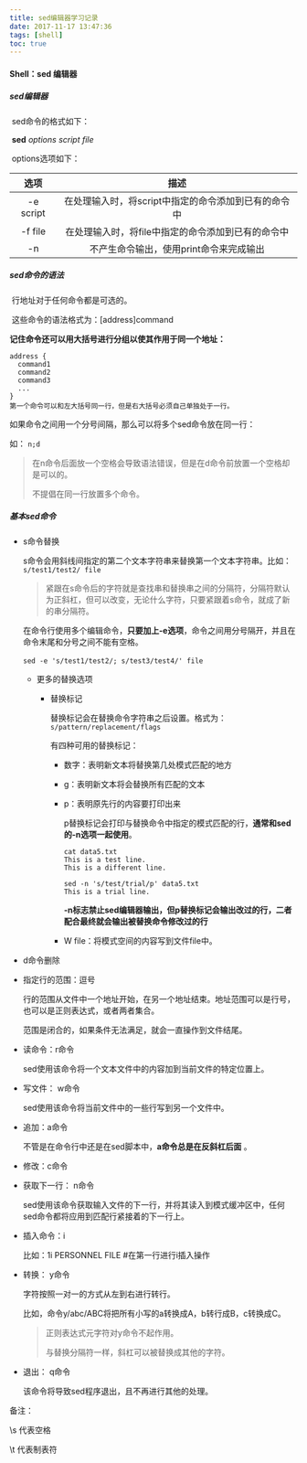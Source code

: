 ```yaml
---
title: sed编辑器学习记录
date: 2017-11-17 13:47:36
tags: [shell]
toc: true
---
```


#### Shell：sed 编辑器

##### sed编辑器

​	sed命令的格式如下：

​		**sed** *options* *script* *file* 

​	options选项如下：

<!-- more -->

|    选项     |              描述               |
| :-------: | :---------------------------: |
| -e script | 在处理输入时，将script中指定的命令添加到已有的命令中 |
|  -f file  |  在处理输入时，将file中指定的命令添加到已有的命令中  |
|    -n     |    不产生命令输出，使用print命令来完成输出     |

##### sed命令的语法

​	行地址对于任何命令都是可选的。

​	这些命令的语法格式为：[address]command

​	**记住命令还可以用大括号进行分组以使其作用于同一个地址：** 

```
address {
  command1
  command2
  command3
  ...
}
第一个命令可以和左大括号同一行，但是右大括号必须自己单独处于一行。
```

如果命令之间用一个分号间隔，那么可以将多个sed命令放在同一行：

如： `n;d`

> 在n命令后面放一个空格会导致语法错误，但是在d命令前放置一个空格却是可以的。
>
> 不提倡在同一行放置多个命令。

##### 基本sed命令

- s命令替换

  s命令会用斜线间指定的第二个文本字符串来替换第一个文本字符串。比如：`s/test1/test2/ file` 

  > 紧跟在s命令后的字符就是查找串和替换串之间的分隔符，分隔符默认为正斜杠，但可以改变，无论什么字符，只要紧跟着s命令，就成了新的串分隔符。

  在命令行使用多个编辑命令，**只要加上-e选项**，命令之间用分号隔开，并且在命令末尾和分号之间不能有空格。 

  ​`sed -e 's/test1/test2/; s/test3/test4/' file ` 

  - 更多的替换选项

    - 替换标记

      替换标记会在替换命令字符串之后设置。格式为：`s/pattern/replacement/flags` 

      有四种可用的替换标记：

      - 数字：表明新文本将替换第几处模式匹配的地方

      - g：表明新文本将会替换所有匹配的文本

      - p：表明原先行的内容要打印出来

        p替换标记会打印与替换命令中指定的模式匹配的行，**通常和sed的-n选项一起使用**。

        ```shell
        cat data5.txt
        This is a test line.
        This is a different line.

        sed -n 's/test/trial/p' data5.txt
        This is a trial line.
        ```

        **-n标志禁止sed编辑器输出，但p替换标记会输出改过的行，二者配合最终就会输出被替换命令修改过的行** 

      - W file：将模式空间的内容写到文件file中。

- d命令删除

- 指定行的范围：逗号

  行的范围从文件中一个地址开始，在另一个地址结束。地址范围可以是行号，也可以是正则表达式，或者两者集合。

  范围是闭合的，如果条件无法满足，就会一直操作到文件结尾。

- 读命令：r命令

  sed使用该命令将一个文本文件中的内容加到当前文件的特定位置上。

- 写文件： w命令

  sed使用该命令将当前文件中的一些行写到另一个文件中。

- 追加：a命令

  不管是在命令行中还是在sed脚本中，**a命令总是在反斜杠后面** 。

- 修改：c命令

- 获取下一行： n命令

  sed使用该命令获取输入文件的下一行，并将其读入到模式缓冲区中，任何sed命令都将应用到匹配行紧接着的下一行上。

- 插入命令：i

  比如：1i PERSONNEL FILE #在第一行进行i插入操作

- 转换： y命令

  字符按照一对一的方式从左到右进行转行。

  比如，命令y/abc/ABC将把所有小写的a转换成A，b转行成B，c转换成C。

  > 正则表达式元字符对y命令不起作用。
  >
  > 与替换分隔符一样，斜杠可以被替换成其他的字符。

- 退出： q命令

  该命令将导致sed程序退出，且不再进行其他的处理。

备注：

\s 代表空格

\t 代表制表符